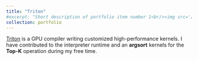 ```yaml
---
title: "Triton"
#excerpt: "Short description of portfolio item number 1<br/><img src='/images/500x300.png'>"
collection: portfolio
---
```



[Triton](https://github.com/triton-lang/triton) is a GPU compiler writing customized high-performance kernels. I have contributed to the interpreter runtime and an **argsort** kernels for the **Top-K** operation during my free time.

